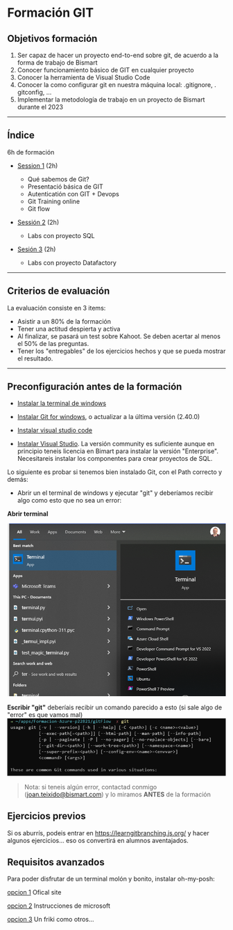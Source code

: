# Formación GIT


## Objetivos formación

1. Ser capaz de hacer un proyecto end-to-end sobre git, de acuerdo a la forma de trabajo de Bismart
2. Conocer funcionamiento básico de GIT en cualquier proyecto
3. Conocer la herramienta de Visual Studio Code
4. Conocer la como configurar git en nuestra máquina local: .gitignore, .
gitconfig, ...
5. Implementar la metodología de trabajo en un proyecto de Bismart durante el 2023

---
## Índice   

6h de formación

* [Session 1](./sesion1.md) (2h)
    * Qué sabemos de Git? 
    * Presentació básica de GIT
    * Autenticatión con GIT + Devops
    * Git Training online
    * Git flow


* [Sessión 2](./sesion2.md) (2h)
    * Labs con proyecto SQL

    
* [Sesión 3](./sesion3.md) (2h)
    * Labs con proyecto Datafactory
---
## Criterios de evaluación

La evaluación consiste en 3 items:

* Asistir a un 80% de la formación
* Tener una actitud despierta y activa
* Al finalizar, se pasará un test sobre Kahoot. Se deben acertar al menos el 50% de las preguntas. 
* Tener los "entregables" de los ejercicios hechos y que se pueda mostrar el resultado. 

---
## Preconfiguración antes de la formación

* [Instalar la terminal de windows](https://www.bing.com/ck/a?!&&p=65b0d4bb03042e9cJmltdHM9MTY4MjI5NDQwMCZpZ3VpZD0xNzFkMWYxNi04MmQ4LTZjZjgtMDU2OC0wZGQ0ODNjMjZkNjYmaW5zaWQ9NTQ3OA&ptn=3&hsh=3&fclid=171d1f16-82d8-6cf8-0568-0dd483c26d66&psq=install+window+terminal&u=a1bXMtd2luZG93cy1zdG9yZTovL3BkcC8_UHJvZHVjdElkPTlOMERYMjBISzcwMSZyZWZlcnJlcj1iaW5nd2Vic2VhcmNoJm9jaWQ9YmluZ3dlYnNlYXJjaA&ntb=1)
* [Instalar Git for windows](https://git-scm.com/download/win), o actualizar a la última versión  (2.40.0)
* [Instalar visual studio code](https://code.visualstudio.com/docs/?dv=win)

* [Instalar Visual Studio](https://visualstudio.microsoft.com/downloads/). La versión community es suficiente aunque en principio teneis licencia en Bimart para instalar la versión "Enterprise". Necesitareis instalar los componentes para crear proyectos de SQL.


Lo siguiente es probar si tenemos bien instalado Git, con el Path correcto y demás:

* Abrir un el terminal de windows y ejecutar "git" y deberíamos recibir algo como esto que no sea un error:

**Abrir terminal**

![](images/20230424155351.png)

**Escribir "git"**
deberíais recibir un comando parecido a esto (si sale algo de "error" es que vamos mal)
![](images/20230424155314.png)

>Nota: si teneis algún error, contactad conmigo (joan.teixido@bismart.com) y lo miramos **ANTES** de la formación


## Ejercicios previos
Si os aburrís, podeis entrar en https://learngitbranching.js.org/ y hacer algunos ejercicios... eso os convertirá en alumnos aventajados. 


## Requisitos avanzados

Para poder disfrutar de un terminal molón y bonito, instalar oh-my-posh:

[opcion 1](https://ohmyposh.dev/) Ofical site


[opcion 2](https://learn.microsoft.com/en-us/windows/terminal/tutorials/custom-prompt-setup) Instrucciones de microsoft

[opcion 3](https://dev.to/geekheaddd/beautify-windows-terminal-using-oh-my-guide-for-newbies-3m3k#:~:text=Oh%20my%20posh%20for%20Windows%20%282022%20guide%20for,the%20following%20oh-my-posh%20font%20install.%20...%20M%C3%A1s%20elementos) Un friki como otros...


